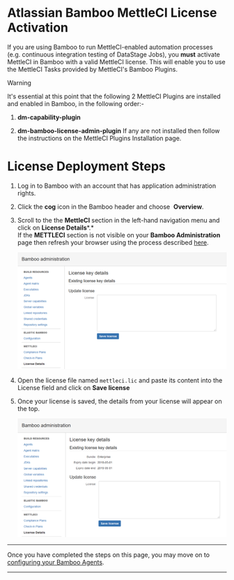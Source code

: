 # Atlassian Bamboo MettleCI License Activation

If you are using Bamboo to run MettleCI-enabled automation processes (e.g. continuous integration testing of DataStage Jobs), you **must** activate MettleCI in Bamboo with a valid MettleCI license. This will enable you to use the MettleCI Tasks provided by MettleCI's Bamboo Plugins.

> [!WARNING]
> It's essential at this point that the following 2 MettleCI Plugins are installed and enabled in Bamboo, in the following order:-
> 1.  **dm-capability-plugin**
>     
> 2.  **dm-bamboo-license-admin-plugin**
> If any are not installed then follow the instructions on the MettleCI Plugins Installation page.

# License Deployment Steps

1.  Log in to Bamboo with an account that has application administration rights.
    
2.  Click the **cog** icon in the Bamboo header and choose  **Overview**.
    
3.  Scroll to the the **MettleCI** section in the left-hand navigation menu and click on **License Details***.*  
    If the **METTLECI** section is not visible on your **Bamboo Administration** page then refresh your browser using the process described [here](https://datamigrators.atlassian.net/wiki/spaces/MCIDOC/pages/488800735/A+Workbench+update+doesn+t+appear+to+have+installed).
    
    ![](./attachments/image2018-7-18_16-39-57.png)
    
4.  Open the license file named `mettleci.lic` and paste its content into the License field and click on **Save license**
    
5.  Once your license is saved, the details from your license will appear on the top.
    
    ![](./attachments/Screenshot-2018-7-18%20MettleCI%20License%20-%20Bamboo(2).png)
    

* * *

Once you have completed the steps on this page, you may move on to [configuring your Bamboo Agents](../atlassian-bamboo/install-and-configure-an-atlassian-bamboo-agent.md).

* * *